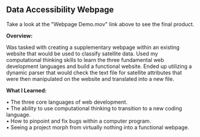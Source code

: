## Data Accessibility Webpage

Take a look at the "Webpage Demo.mov" link above to see the final product.

**Overview:**

Was tasked with creating a supplementary webpage within an existing website that would be used to classify satellite data.  Used my computational thinking skills to learn the three fundamental web development languages and build a functional website.  Ended up utilizing a dynamic parser that would check the text file for satellite attributes that were then manipulated on the website and translated into a new file.

**What I Learned:**

•	The three core languages of web development.
<br>
•	The ability to use computational thinking to transition to a new coding language.
<br>
•	How to pinpoint and fix bugs within a computer program.
<br>
•	Seeing a project morph from virtually nothing into a functional webpage.



